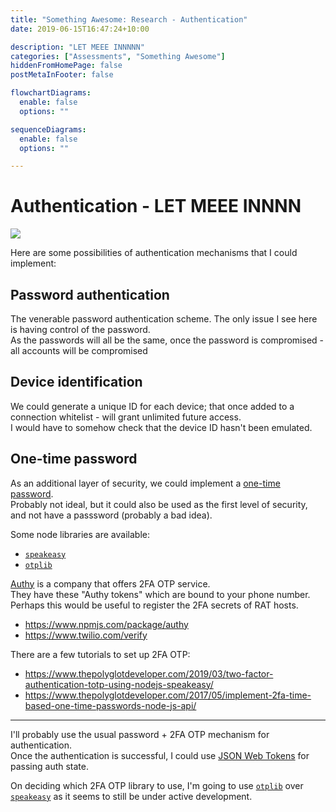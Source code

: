 ```yaml
---
title: "Something Awesome: Research - Authentication"
date: 2019-06-15T16:47:24+10:00

description: "LET MEEE INNNNN"
categories: ["Assessments", "Something Awesome"]
hiddenFromHomePage: false
postMetaInFooter: false

flowchartDiagrams:
  enable: false
  options: ""

sequenceDiagrams: 
  enable: false
  options: ""

---
```


# Authentication - LET MEEE INNNN

![](https://i.redd.it/255iuxdit0g21.jpg)

Here are some possibilities of authentication mechanisms that I could implement:

## Password authentication

The venerable password authentication scheme. The only issue I see here is having control of the password.  
As the passwords will all be the same, once the password is compromised - all accounts will be compromised

## Device identification

We could generate a unique ID for each device; that once added to a connection whitelist - will grant unlimited future access.  
I would have to somehow check that the device ID hasn't been emulated.

## One-time password
As an additional layer of security, we could implement a [one-time password](https://featherbear.github.io/blog/post/2fa-one-time-password).  
Probably not ideal, but it could also be used as the first level of security, and not have a passsword (probably a bad idea).

Some node libraries are available:

* [`speakeasy`](https://www.npmjs.com/package/speakeasy)
* [`otplib`](https://www.npmjs.com/package/otplib)

[Authy](https://authy.com/) is a company that offers 2FA OTP service.  
They have these "Authy tokens" which are bound to your phone number.  
Perhaps this would be useful to register the 2FA secrets of RAT hosts.

* https://www.npmjs.com/package/authy
* https://www.twilio.com/verify

There are a few tutorials to set up 2FA OTP:

* https://www.thepolyglotdeveloper.com/2019/03/two-factor-authentication-totp-using-nodejs-speakeasy/
* https://www.thepolyglotdeveloper.com/2017/05/implement-2fa-time-based-one-time-passwords-node-js-api/

---

I'll probably use the usual password + 2FA OTP mechanism for authentication.  
Once the authentication is successful, I could use [JSON Web Tokens](https://featherbear.github.io/blog/post/json-web-tokens) for passing auth state.

On deciding which 2FA OTP library to use, I'm going to use [`otplib`](https://www.npmjs.com/package/otplib) over [`speakeasy`](https://www.npmjs.com/package/speakeasy) as it seems to still be under active development.

